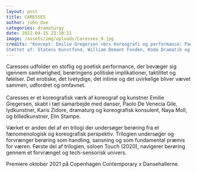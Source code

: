 ```yaml
---
layout: post
title: CARESSES
author: john_doe
categories: dramaturgy
date: 2022-04-15 23:10:21
image: /assets/img/uploads/Caresses_9.jpg
credits: "Koncept: Emilie Gregersen <br> Koreografi og performance: Paolo De Venecia Gile og Emilie Gregersen <br>  Lyd: Karis Zidore <br> Dramaturg og koreografisk konsulent: Naya Moll <br>  Tekst arbejde: Naya Moll og Emilie Gregersen <br> Scenografi: Elin Stampe <br>  Co-produktion: Dansehallerne <br> <br>
Støttet af: Statens Kunstfond, William Demant Fonden, Koda Dramatik og Dansk Skuespillerforbunds Produktionsstøttemidler"
---
```


<span class="title-italic">Caresses </span>udfolder en stoflig og poetisk performance, der bevæger sig igennem samhørighed, berøringens politiske implikationer, taktilitet og følelser. Det erotiske, det tvetydige, det intime og det uvirkelige bliver vævet sammen, udfordret og omfavnet. <br><br>
<span class="title-italic">Caresses </span> er et koreografisk værk af koreograf og kunstner Emilie Gregersen, skabt i tæt samarbejde med danser, Paolo De Venecia Gile, lydkunstner, Karis Zidore, dramaturg og koreografisk konsulent, Naya Moll, og billedkunstner, Elin Stampe.

Værket er anden del af en trilogi der undersøger berøring fra et fænomenologisk og koreografisk perspektiv. Trilogien undersøger og forvrænger berøring som handling, sansning og som fundamental præmis for væren. Første del af trilogien, soloen <span class="title-italic">Touch </span>  (2020), navigerer berøring gennem et forvrænget og tech-sensorisk univers.

Premiere oktober 2021 på Copenhagen Contemporary x Dansehallerne.

<img src="/assets/img/uploads/Caresses_8.jpg" alt="" class="post-imgg">
<img src="/assets/img/uploads/Caresses_8.jpg" alt="" class="post-imgg">
